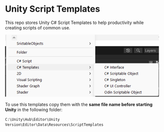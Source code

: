 # Unity Script Templates

This repo stores Unity C# Script Templates to help productivity while creating scripts of common use.

![Screenshot_1](\Images\Screenshot_1.png?raw=true "Screenshot")

To use this templates copy them with the **same file name before starting Unity** in the following folder:

`C:\Unity\Hub\Editor\Unity Version\Editor\Data\Resources\ScriptTemplates`
